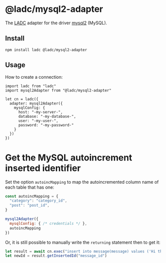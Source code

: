 # @ladc/mysql2-adapter

The [LADC](https://github.com/paleo/ladc) adapter for the driver [mysql2](https://github.com/brianc/node-postgres) (MySQL).

## Install

```
npm install ladc @ladc/mysql2-adapter
```

## Usage

How to create a connection:

```
import ladc from "ladc"
import mysql2Adapter from "@ladc/mysql2-adapter"

let cn = ladc({
  adapter: mysql2Adapter({
    mysqlConfig: {
      host: "-my-server-",
      database: "-my-database-",
      user: "-my-user-",
      password: "-my-password-"
    }
  })
})
```

# Get the MySQL autoincrement inserted identifier

Set the option `autoincMapping` to map the autoincremented column name of each table that has one:

```js
const autoincMapping = {
  "category": "category_id",
  "post": "post_id",
}

mysql2Adapter({
  mysqlConfig: { /* credentials */ },
  autoincMapping
})
```

Or, it is still possible to manually write the `returning` statement then to get it:

```js
let result = await cn.exec("insert into message(message) values ('Hi there!') returning message_id") // Postgres only
let newId = result.getInsertedId("message_id")
```